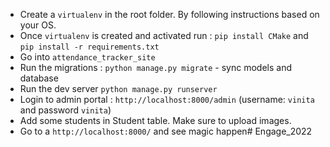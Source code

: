 - Create a `virtualenv` in the root folder. By following instructions based on your OS.
- Once `virtualenv` is created and activated run : `pip install CMake` and `pip install -r requirements.txt`
- Go into `attendance_tracker_site` 
- Run the migrations : `python manage.py migrate` - sync models and database
- Run the dev server `python manage.py runserver`
- Login to admin portal : `http://localhost:8000/admin` (username: `vinita` and password `vinita`)
- Add some students in Student table. Make sure to upload images.
- Go to a `http://localhost:8000/` and see magic happen# Engage_2022
